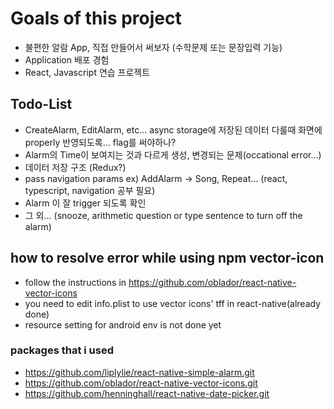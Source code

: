 # Goals of this project

- 불편한 알람 App, 직접 만들어서 써보자 (수학문제 또는 문장입력 기능)
- Application 배포 경험
- React, Javascript 연습 프로젝트

## Todo-List

- CreateAlarm, EditAlarm, etc... async storage에 저장된 데이터 다룰때 화면에 properly 반영되도록... flag를 써야하나?
- Alarm의 Time이 보여지는 것과 다르게 생성, 변경되는 문제(occational error...)
- 데이터 저장 구조 (Redux?)
- pass navigation params ex) AddAlarm -> Song, Repeat... (react, typescript, navigation 공부 필요)
- Alarm 이 잘 trigger 되도록 확인
- 그 외... (snooze, arithmetic question or type sentence to turn off the alarm)

## how to resolve error while using npm vector-icon

- follow the instructions in https://github.com/oblador/react-native-vector-icons
- you need to edit info.plist to use vector icons' tff in react-native(already done)
- resource setting for android env is not done yet

### packages that i used

- https://github.com/liplylie/react-native-simple-alarm.git
- https://github.com/oblador/react-native-vector-icons.git
- https://github.com/henninghall/react-native-date-picker.git

